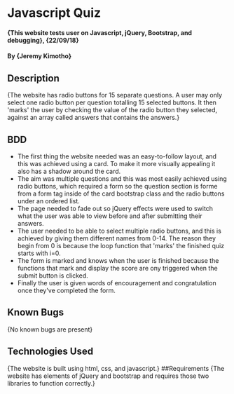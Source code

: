 # Javascript Quiz
#### {This website tests user on Javascript, jQuery, Bootstrap, and debugging}, {22/09/18}
#### By **{Jeremy Kimotho}**
## Description
{The website has radio buttons for 15 separate questions. A user may only select one radio button per question totalling 15 selected buttons. It then 'marks' the user by checking the value of the radio button they selected, against an array called answers that contains the answers.}
## BDD
* The first thing the website needed was an easy-to-follow layout, and this was achieved using a card. To make it more visually appealing it also has a shadow around the card.
* The aim was multiple questions and this was most easily achieved using radio buttons, which required a form so the question section is forme from a form tag inside of the card bootstrap class and the radio buttons under an ordered list.
* The page needed to fade out so jQuery effects were used to switch what the user was able to view before and after submitting their answers.
* The user needed to be able to select multiple radio buttons, and this is achieved by giving them different names from 0-14. The reason they begin from 0 is because the loop function that 'marks' the finished quiz starts with i=0.
* The form is marked and knows when the user is finished because the functions that mark and display the score are ony triggered when the submit button is clicked.
* Finally the user is given words of encouragement and congratulation once they've completed the form.
## Known Bugs
{No known bugs are present}
## Technologies Used
{The website is built using html, css, and javascript.}
##Requirements
{The website has elements of jQuery and bootstrap and requires those two libraries to function correctly.}
